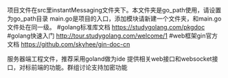 项目文件在src里instantMessaging文件夹下。本文件夹是go_path使用，请设置为go_path目录
main.go是项目的入口，添加模块请新建一个文件夹，和main.go文件处在同一级。
#golang标准库文档 https://studygolang.com/pkgdoc
#golang快速入门 http://tour.studygolang.com/welcome/1
#web框架gin官方文档  https://github.com/skyhee/gin-doc-cn

服务器端工程文件，推荐采用goland做为ide
提供相关web接口和websocket接口，对标前端的功能。群组讨论支持加密功能